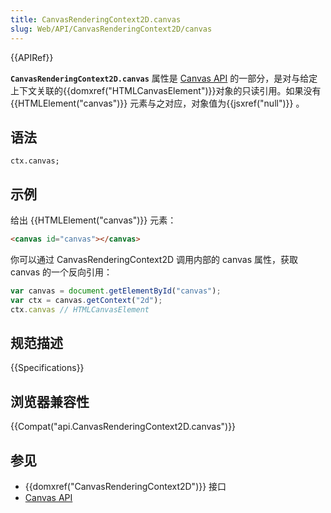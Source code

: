 ```yaml
---
title: CanvasRenderingContext2D.canvas
slug: Web/API/CanvasRenderingContext2D/canvas
---
```

{{APIRef}}

**`CanvasRenderingContext2D.canvas`** 属性是 [Canvas API](/zh-CN/docs/Web/API/Canvas_API) 的一部分，是对与给定上下文关联的{{domxref("HTMLCanvasElement")}}对象的只读引用。如果没有 {{HTMLElement("canvas")}} 元素与之对应，对象值为{{jsxref("null")}} 。

## 语法

```plain
ctx.canvas;
```

## 示例

给出 {{HTMLElement("canvas")}} 元素：

```html
<canvas id="canvas"></canvas>
```

你可以通过 CanvasRenderingContext2D 调用内部的 canvas 属性，获取 canvas 的一个反向引用：

```js
var canvas = document.getElementById("canvas");
var ctx = canvas.getContext("2d");
ctx.canvas // HTMLCanvasElement
```

## 规范描述

{{Specifications}}

## 浏览器兼容性

{{Compat("api.CanvasRenderingContext2D.canvas")}}

## 参见

- {{domxref("CanvasRenderingContext2D")}} 接口
- [Canvas API](/zh-CN/docs/Web/API/Canvas_API)
